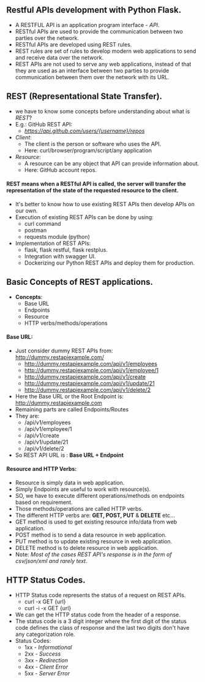 ## Restful APIs development with Python Flask.
- A RESTFUL API is an application program interface - *API*.
- RESTful APIs are used to provide the communication between two parties over the network.
- RESTful APIs are developed using REST rules.
- REST rules are set of rules to develop modern web applications to send and receive data over the network.
- REST APIs are not used to serve any web applications, instead of that they are used as an interface between two parties to provide communication between them over the network with its URL.


## REST (Representational State Transfer).
- we have to know some concepts before understanding about what is *REST*?
- E.g.: GitHub REST API:
  - *https://api.github.com/users/{username}/repos*
- *Client*:
  - The client is the person or software who uses the API.
  - Here: curl/browser/program/script/any application
- *Resource*:
  - A resource can be any object that API can provide information about.
  - Here: GitHub account repos.

#### REST means when a RESTful API is called, the server will transfer the representation of the state of the requested resource to the client.

- It's better to know how to use existing REST APIs then develop APIs on our own.
- Execution of existing REST APIs can be done by using:
  - curl command
  - postman
  - requests module (python)
- Implementation of REST APIs:
  - flask, flask restful, flask restplus.
  - Integration with swagger UI.
  - Dockerizing our Python REST APIs and deploy them for production.

## Basic Concepts of REST applications.
- **Concepts**:
  - Base URL
  - Endpoints
  - Resource
  - HTTP verbs/methods/operations

#### Base URL:
- Just consider dummy REST APIs from: http://dummy.restapiexample.com/
  - http://dummy.restapiexample.com/api/v1/employees
  - http://dummy.restapiexample.com/api/v1/employee/1
  - http://dummy.restapiexample.com/api/v1/create
  - http://dummy.restapiexample.com/api/v1/update/21
  - http://dummy.restapiexample.com/api/v1/delete/2
- Here the Base URL or the Root Endpoint is: http://dummy.restapiexample.com
- Remaining parts are called Endpoints/Routes
- They are:
  - /api/v1/employees
  - /api/v1/employee/1
  - /api/v1/create
  - /api/v1/update/21
  - /api/v1/delete/2
- So REST API URL is : **Base URL + Endpoint**

#### Resource and HTTP Verbs:
- Resource is simply data in web application.
- Simply Endpoints are useful to work with resource(s).
- SO, we have to execute different operations/methods on endpoints based on requirement.
- Those methods/operations are called HTTP verbs.
- The different HTTP verbs are: **GET, POST, PUT** & **DELETE** etc...
- GET method is used to get existing resource info/data from web application.
- POST method is to send a data resource in web application.
- PUT method is to update existing resource in web application.
- DELETE method is to delete resource in web application.
- Note: *Most of the cases REST API's response is in the form of csv/json/xml and rarely text*.

## HTTP Status Codes.
- HTTP Status code represents the status of a request on REST APIs.
  - curl -x GET {url}
  - curl -i -x GET {url}
- We can get the HTTP status code from the header of a response.
- The status code is a 3 digit integer where the first digit of the status code defines the class of response and the last two digits don't have any categorization role.
- Status Codes:
  - 1xx - *Informational*
  - 2xx - *Success*
  - 3xx - *Redirection*
  - 4xx - *Client Error*
  - 5xx - *Server Error*
